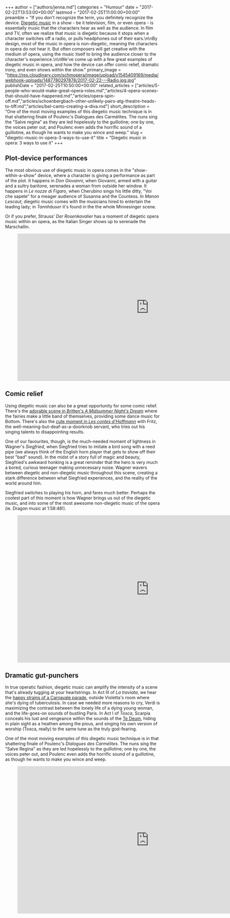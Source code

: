 +++
author = ["authors/jenna.md"]
categories = "Humour"
date = "2017-02-22T13:53:00+00:00"
lastmod = "2017-02-25T11:00:00+00:00"
preamble = "If you don't recognize the term, you definitely recognize the device. [Diegetic music](https://en.wikipedia.org/wiki/Diegesis#Film_sound_and_music) in a show - be it television, film, or even opera - is essentially music that the characters hear as well as the audience. In film and TV, often we realize that music is diegetic because it stops when a character switches off a radio, or pulls headphones out of their ears.\n\nBy design, most of the music in opera is non-diegetic, meaning the characters in opera do not hear it. But often composers will get creative with the medium of opera, using the music itself to bring the audience closer to the character's experience.\n\nWe've come up with a few great examples of diegetic music in opera, and how the device can offer comic relief, dramatic irony, and even shows within the show."
primary_image = "https://res.cloudinary.com/schmopera/image/upload/v1545409169/media/webhook-uploads/1487780297878/2017-02-22---Radio.jpg.jpg"
publishDate = "2017-02-25T10:50:00+00:00"
related_articles = ["articles/5-people-who-would-make-great-opera-roles.md","articles/4-opera-scenes-that-should-have-happened.md","articles/opera-spin-off.md","articles/schoenbergbach-other-unlikely-pairs-atg-theatre-heads-to-tiff.md","articles/bel-canto-creating-a-diva.md"]
short_description = "One of the most moving examples of this diegetic music technique is in that shattering finale of Poulenc&#039;s Dialogues des Carmélites. The nuns sing the &quot;Salve regina&quot; as they are led hopelessly to the guillotine; one by one, the voices peter out, and Poulenc even adds the horrific sound of a guillotine, as though he wants to make you wince and weep."
slug = "diegetic-music-in-opera-3-ways-to-use-it"
title = "Diegetic music in opera: 3 ways to use it"
+++

## Plot-device performances

The most obvious use of diegetic music in opera comes in the "show-within-a-show" device, where a character is giving a performance as part of the plot. It happens in *Don Giovanni*, when Giovanni, armed with a guitar and a sultry baritone, serenades a woman from outside her window. It happens in *Le nozze di Figaro*, when Cherubino sings his little ditty, "Voi che sapete" for a meager audience of Susanna and the Countess. In *Manon Lescaut*, diegetic music comes with the musicians hired to entertain the leading lady; in *Tannhäuser* it's found in the the whole Minnesinger scene. 

Or if you prefer, Strauss' *Der Rosenkavalier* has a moment of diegetic opera music within an opera, as the Italian Singer shows up to serenade the Marschallin.

<figure data-type="video">
<iframe width="854" height="480" src="https://www.youtube.com/embed/omFIvIqDhWo?start=2345" frameborder="0" allowfullscreen></iframe>
</figure>

## Comic relief

Using diegetic music can also be a great opportunity for some comic relief. There's the [adorable scene in Britten's *A Midsummer Night's Dream*](https://youtu.be/ysEuB-eAXp0?t=4364) where the fairies make a little band of themselves, providing some dance music for Bottom. There's also the [cute moment in *Les contes d'Hoffmann*](https://youtu.be/Usbhh-O7w3I?t=551) with Fritz, the well-meaning-but-deaf-as-a-doorknob servant, who tries out his singing talents to disappointing results.

One of our favourites, though, is the much-needed moment of lightness in Wagner's *Siegfried*, when Siegfried tries to imitate a bird song with a reed pipe (we always think of the English horn player that gets to show off their best "bad" sound). In the midst of a story full of magic and beauty, Siegfried's awkward honking is a great reminder that the hero is very much a bored, curious teenager making unnecessary noise. Wagner wavers between diegetic and non-diegetic music throughout this scene, creating a stark difference between what Siegfried experiences, and the reality of the world around him.

Siegfried switches to playing his horn, and fares much better. Perhaps the coolest part of this moment is how Wagner brings us out of the diegetic music, and into some of the most awesome non-diegetic music of the opera (ie. Dragon music at 1:58:48!).

<figure data-type="video">
<iframe width="854" height="480" src="https://www.youtube.com/embed/7Y2-aiKrvAw?start=6824" frameborder="0" allowfullscreen></iframe>
</figure>

## Dramatic gut-punchers

In true operatic fashion, diegetic music can amplify the intensity of a scene that's already tugging at your heartstrings. In Act III of *La traviata*, we hear the [happy strains of a Carnavale parade](https://youtu.be/1-jHIfm3_oI?t=6940), outside Violetta's room where she's dying of tuberculosis. In case we needed more reasons to cry, Verdi is maximizing the contrast between the lonely life of a dying young woman, and the life-goes-on sounds of bustling Paris. In Act I of *Tosca*, Scarpia conceals his lust and vengeance within the sounds of the [Te Deum](https://youtu.be/FHOJCdfBFQg), hiding in plain sight as a heathen among the pious, and singing his own version of worship (Tosca, really) to the same tune as the truly god-fearing.

One of the most moving examples of this diegetic music technique is in that shattering finale of Poulenc's *Dialogues des Carmélites*. The nuns sing the "Salve Regina" as they are led hopelessly to the guillotine; one by one, the voices peter out, and Poulenc even adds the horrific sound of a guillotine, as though he wants to make you wince and weep.

<figure data-type="video">
<iframe width="854" height="480" src="https://www.youtube.com/embed/eFL2iu4faEU" frameborder="0" allowfullscreen></iframe>
</figure>
